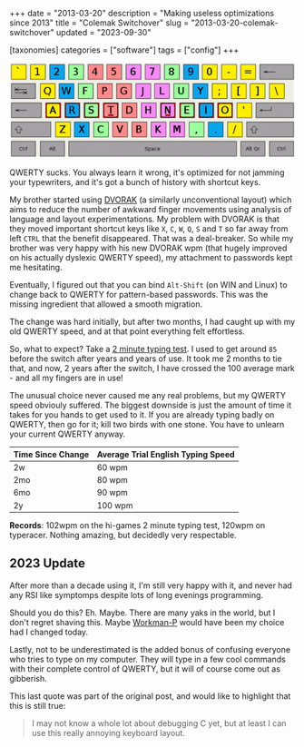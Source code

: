 +++
date = "2013-03-20"
description = "Making useless optimizations since 2013"
title = "Colemak Switchover"
slug = "2013-03-20-colemak-switchover"
updated = "2023-09-30"

[taxonomies]
categories = ["software"]
tags = ["config"]
+++

![colemak finger layout](/imgs/colemak.png)

<!--more-->

QWERTY sucks. You always learn it wrong, it's optimized for not jamming your typewriters, and it's got a bunch of history with shortcut keys.

My brother started using [DVORAK](http://en.wikipedia.org/wiki/Dvorak_Simplified_Keyboard#Comparison_of_the_QWERTY_and_Dvorak_layouts) (a similarly unconventional layout) which aims to reduce the number of awkward finger movements using analysis of language and layout experimentations. My problem with DVORAK is that they moved important shortcut keys like `X`, `C`, `W`, `Q`, `S` and `T` so far away from left `CTRL` that the benefit disappeared. That was a deal-breaker. So while my brother was very happy with his new DVORAK wpm (that hugely improved on his actually dyslexic QWERTY speed), my attachment to passwords kept me hesitating.

Eventually, I figured out that you can bind `Alt-Shift` (on WIN and Linux) to change back to QWERTY for pattern-based passwords. This was the missing ingredient that allowed a smooth migration.

The change was hard initially, but after two months, I had caught up with my old QWERTY speed, and at that point everything felt effortless.

So, what to expect? Take a [2 minute typing test](http://hi-games.net/typing-test/). I used to get around `85` before the switch after years and years of use. It took me 2 months to tie that, and now, 2 years after the switch, I have crossed the 100 average mark - and all my fingers are in use!

The unusual choice never caused me any real problems, but my QWERTY speed obviouly suffered. The biggest downside is just the amount of time it takes for you hands to get used to it. If you are already typing badly on QWERTY, then go for it; kill two birds with one stone. You have to unlearn your current QWERTY anyway.

| Time Since Change | Average Trial English Typing Speed |
| --- | ------- |
| 2w  | 60 wpm  |
| 2mo | 80 wpm  |
| 6mo | 90 wpm  |
| 2y  | 100 wpm |

**Records**: 102wpm on the hi-games 2 minute typing test, 120wpm on typeracer. Nothing amazing, but decidedly very respectable.

## 2023 Update
After more than a decade using it, I'm still very happy with it, and never had any RSI like symptomps despite lots of long evenings programming.

Should you do this? Eh. Maybe. There are many yaks in the world, but I don't regret shaving this. Maybe [Workman-P](https://workmanlayout.org/) would have been my choice had I changed today.

Lastly, not to be underestimated is the added bonus of confusing everyone who tries to type on my computer. They will type in a few cool commands with their complete control of QWERTY, but it will of course come out as gibberish.

This last quote was part of the original post, and would like to highlight that this is still true:

> I may not know a whole lot about debugging C yet, but at least I can use this really annoying keyboard layout.
